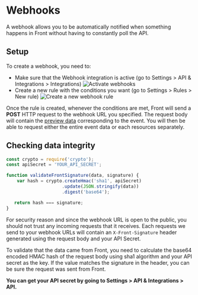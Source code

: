 # Webhooks

A webhook allows you to be automatically notified when something happens in Front without having to constantly poll the API.

## Setup

To create a webhook, you need to:

* Make sure that the Webhook integration is active (go to Settings > API & Integrations > Integrations)
![Activate webhooks](webhook-activation.png)
* Create a new rule with the conditions you want (go to Settings > Rules > New rule)
![Create a new webhook rule](webhook-rule.png)

Once the rule is created, whenever the conditions are met, Front will send a **POST** HTTP request to the webhook URL you specified.
The request body will contain the [preview data](#event-preview) corresponding to the event. You will then be able to request either the entire event data or each resources separately.

## Checking data integrity

```javascript
const crypto = require('crypto');
const apiSecret = 'YOUR_API_SECRET';

function validateFrontSignature(data, signature) {
    var hash = crypto.createHmac('sha1', apiSecret)
                     .update(JSON.stringify(data))
                     .digest('base64');

   return hash === signature;
}
```

For security reason and since the webhook URL is open to the public, you should not trust any incoming requests that it receives.
Each requests we send to your webhook URLs will contain an `X-Front-Signature` header generated using the request body and your API Secret.

To validate that the data came from Front, you need to calculate the base64 encoded HMAC hash of the request body using sha1 algorithm and your API secret as the key. If the value matches the signature in the header, you can be sure the request was sent from Front.

**You can get your API secret by going to Settings > API & Integrations > API.**
